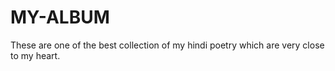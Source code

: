 # MY-ALBUM
These are one of the best collection of my hindi poetry which are very close to my heart.
